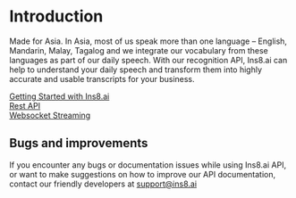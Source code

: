 # Introduction

Made for Asia. In Asia, most of us speak more than one language – English, Mandarin, Malay, Tagalog and we integrate our vocabulary from these languages as part of our daily speech.
<n />
With our recognition API, Ins8.ai can help to understand your daily speech and transform them into highly accurate and usable transcripts for your business. 

[Getting Started with Ins8.ai](/getting_started.md)
</br>
[Rest API](/rest_api.md)
</br>
[Websocket Streaming](/websocket.md)


## Bugs and improvements

If you encounter any bugs or documentation issues while using Ins8.ai API, or want to make suggestions on how to improve our API documentation, contact our friendly developers at support@ins8.ai